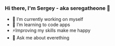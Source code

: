 ### Hi there, I'm Sergey - aka seregatheone 👋

- 🔭 I’m currently working on myself
- 🌱 I’m learning to code apps
- ⚡Improving my skills make me happy
- 💬 Ask me about everething 
